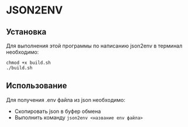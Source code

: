 # JSON2ENV

## Установка
Для выполнения этой программы по написанию json2env в терминал необходимо:
```
chmod +x build.sh
./build.sh
```

## Использование
Для получения .env файла из json необходимо:
- Скопировать json в буфер обмена
- Выполнить команду ``` json2env <название env файла> ```